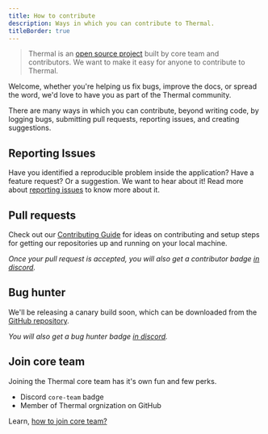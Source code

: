 ```yaml
---
title: How to contribute
description: Ways in which you can contribute to Thermal.
titleBorder: true
---
```


> Thermal is an [open source project](https://github.com/gitthermal/thermal) built by core team and contributors. We want to make it easy for anyone to contribute to Thermal.

Welcome, whether you're helping us fix bugs, improve the docs, or spread the word, we'd love to have you as part of the Thermal community.

There are many ways in which you can contribute, beyond writing code, by logging bugs, submitting pull requests, reporting issues, and creating suggestions.

## Reporting Issues

Have you identified a reproducible problem inside the application? Have a feature request? Or a suggestion. We want to hear about it! Read more about [reporting issues](/docs/reporting-issues/) to know more about it.

## Pull requests

Check out our [Contributing Guide](/docs/contribution-guide/) for ideas on contributing and setup steps for getting our repositories up and running on your local machine.

*Once your pull request is accepted, you will also get a contributor badge [in discord](https://discord.gg/spyxbGt).*

## Bug hunter

We'll be releasing a canary build soon, which can be downloaded from the [GitHub repository](https://github.com/gitthermal/thermal/).

_You will also get a bug hunter badge [in discord](https://discord.gg/spyxbGt)._

## Join core team

Joining the Thermal core team has it's own fun and few perks.

- Discord `core-team` badge
- Member of Thermal orgnization on GitHub

Learn, [how to join core team?](/docs/how-to-join-core-team/)

